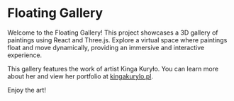 # Floating Gallery

Welcome to the Floating Gallery! This project showcases a 3D gallery of paintings using React and Three.js. Explore a virtual space where paintings float and move dynamically, providing an immersive and interactive experience.

This gallery features the work of artist Kinga Kuryło. You can learn more about her and view her portfolio at [kingakurylo.pl](https://kingakurylo.pl/).

Enjoy the art!